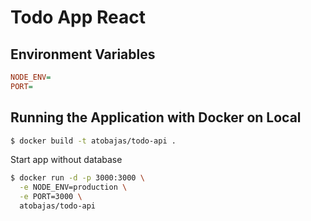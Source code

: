 # Todo App React

## Environment Variables

```ini
NODE_ENV=
PORT=
```

## Running the Application with Docker on Local

```bash
$ docker build -t atobajas/todo-api . 
```

Start app without database

```bash
$ docker run -d -p 3000:3000 \
  -e NODE_ENV=production \
  -e PORT=3000 \
  atobajas/todo-api
```
